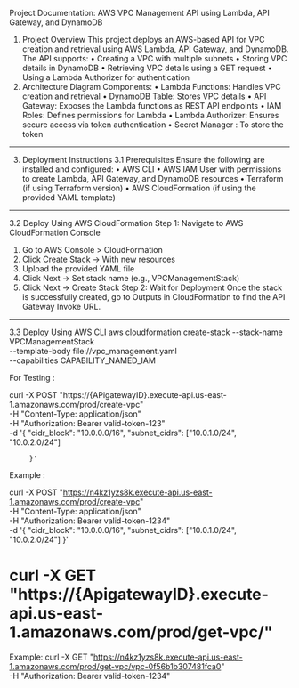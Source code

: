 
Project Documentation: AWS VPC Management API using Lambda, API Gateway, and DynamoDB
1. Project Overview
This project deploys an AWS-based API for VPC creation and retrieval using AWS Lambda, API Gateway, and DynamoDB. The API supports:
•	Creating a VPC with multiple subnets
•	Storing VPC details in DynamoDB
•	Retrieving VPC details using a GET request
•	Using a Lambda Authorizer for authentication
2. Architecture Diagram
Components:
•	Lambda Functions: Handles VPC creation and retrieval
•	DynamoDB Table: Stores VPC details
•	API Gateway: Exposes the Lambda functions as REST API endpoints
•	IAM Roles: Defines permissions for Lambda
•	Lambda Authorizer: Ensures secure access via token authentication
•   Secret Manager : To store the token 
________________________________________
3. Deployment Instructions
3.1 Prerequisites
Ensure the following are installed and configured:
•	AWS CLI
•	AWS IAM User with permissions to create Lambda, API Gateway, and DynamoDB resources
•	Terraform (if using Terraform version)
•	AWS CloudFormation (if using the provided YAML template)
________________________________________
3.2 Deploy Using AWS CloudFormation
Step 1: Navigate to AWS CloudFormation Console
1.	Go to AWS Console > CloudFormation
2.	Click Create Stack → With new resources
3.	Upload the provided YAML file
4.	Click Next → Set stack name (e.g., VPCManagementStack)
5.	Click Next → Create Stack
Step 2: Wait for Deployment
Once the stack is successfully created, go to Outputs in CloudFormation to find the API Gateway Invoke URL.
________________________________________
3.3 Deploy Using AWS CLI
aws cloudformation create-stack --stack-name VPCManagementStack \
    --template-body file://vpc_management.yaml \
    --capabilities CAPABILITY_NAMED_IAM
	
For Testing :

 curl -X POST "https://{APigatewayID}.execute-api.us-east-1.amazonaws.com/prod/create-vpc" \
      -H "Content-Type: application/json" \
      -H "Authorization: Bearer valid-token-123" \
      -d '{
            "cidr_block": "10.0.0.0/16",
            "subnet_cidrs": ["10.0.1.0/24", "10.0.2.0/24"]
 
         }'
Example :
		 
curl -X POST "https://n4kz1yzs8k.execute-api.us-east-1.amazonaws.com/prod/create-vpc" \
      -H "Content-Type: application/json" \
      -H "Authorization: Bearer valid-token-1234" \
      -d '{
            "cidr_block": "10.0.0.0/16",
            "subnet_cidrs": ["10.0.1.0/24", "10.0.2.0/24"]
          }'		  
		  

# curl -X GET "https://{ApigatewayID}.execute-api.us-east-1.amazonaws.com/prod/get-vpc/<vpcID>"

Example:
curl -X GET "https://n4kz1yzs8k.execute-api.us-east-1.amazonaws.com/prod/get-vpc/vpc-0f56b1b307481fca0" \
-H "Authorization: Bearer valid-token-1234"

